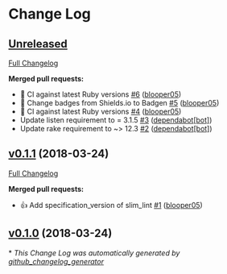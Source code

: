 # Change Log

## [Unreleased](https://github.com/blooper05/danger-slim_lint/tree/HEAD)

[Full Changelog](https://github.com/blooper05/danger-slim_lint/compare/v0.1.1...HEAD)

**Merged pull requests:**

- 💚 CI against latest Ruby versions [\#6](https://github.com/blooper05/danger-slim_lint/pull/6) ([blooper05](https://github.com/blooper05))
- 📝 Change badges from Shields.io to Badgen [\#5](https://github.com/blooper05/danger-slim_lint/pull/5) ([blooper05](https://github.com/blooper05))
- 💚 CI against latest Ruby versions [\#4](https://github.com/blooper05/danger-slim_lint/pull/4) ([blooper05](https://github.com/blooper05))
- Update listen requirement to = 3.1.5 [\#3](https://github.com/blooper05/danger-slim_lint/pull/3) ([dependabot[bot]](https://github.com/apps/dependabot))
- Update rake requirement to ~\> 12.3 [\#2](https://github.com/blooper05/danger-slim_lint/pull/2) ([dependabot[bot]](https://github.com/apps/dependabot))

## [v0.1.1](https://github.com/blooper05/danger-slim_lint/tree/v0.1.1) (2018-03-24)
[Full Changelog](https://github.com/blooper05/danger-slim_lint/compare/v0.1.0...v0.1.1)

**Merged pull requests:**

- 👍 Add specification\_version of slim\_lint [\#1](https://github.com/blooper05/danger-slim_lint/pull/1) ([blooper05](https://github.com/blooper05))

## [v0.1.0](https://github.com/blooper05/danger-slim_lint/tree/v0.1.0) (2018-03-24)


\* *This Change Log was automatically generated by [github_changelog_generator](https://github.com/skywinder/Github-Changelog-Generator)*